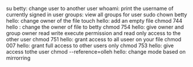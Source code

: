 su betty: change user to another user
whoami: print the username of currently signed in user
groups: view all groups for user
sudo chown betty hello: change owner of the file
touch hello: add an empty file
chmod 744 hello : change the owner of file to betty
chmod 754 hello: give owner and group owner read write execute permission and read only access to the other user
chmod 751 hello: grant access to all useer on your file
chmod 007 hello: grant full access to other users only
chmod 753 hello: give access tothe user
chmod --reference=olleh hello: change mode  based on mirrorring
